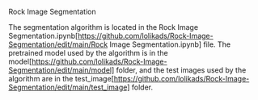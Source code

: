 Rock Image Segmentation

The segmentation algorithm is located in the Rock Image Segmentation.ipynb[https://github.com/lolikads/Rock-Image-Segmentation/edit/main/Rock Image Segmentation.ipynb] file. The pretrained model used by the algorithm is in the model[https://github.com/lolikads/Rock-Image-Segmentation/edit/main/model] folder, and the test images used by the algorithm are in the test_image[https://github.com/lolikads/Rock-Image-Segmentation/edit/main/test_image] folder.
